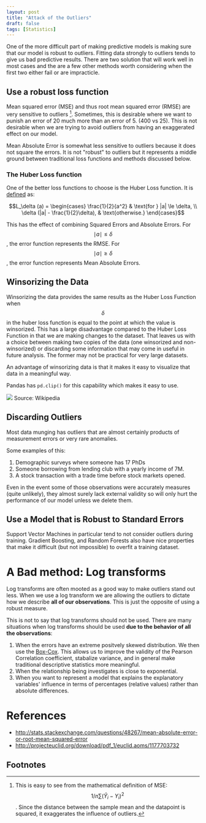 ```yaml
---
layout: post
title: "Attack of the Outliers"
draft: false
tags: [Statistics]
---
```


One of the more difficult part of making predictive models is making sure that our model is robust to outliers. Fitting data strongly to outliers tends to give us bad predictive results. There are two solution that will work well in most cases and the are a few other methods worth considering when the first two either fail or are impracticle.

## Use a robust loss function

Mean squared error (MSE) and thus root mean squared error (RMSE) are very sensitive to outliers [^1]. Sometimes, this is desirable where we want to punish an error of 20 much more than an error of 5. (400 vs 25). This is not desirable when we are trying to avoid outliers from having an exaggerated effect on our model. 

Mean Absolute Error is somewhat less sensitive to outliers because it does not square the errors. It is not "robust" to outliers but it represents a middle ground between traditional loss functions and methods discussed below. 

### The Huber Loss function

One of the better loss functions to choose is the Huber Loss function. It is [defined](http://en.wikipedia.org/wiki/Huber_loss) as:

$$L_\delta (a) = \begin{cases}
 \frac{1}{2}{a^2} & \text{for } |a| \le \delta, \\
 \delta (|a| - \frac{1}{2}\delta), & \text{otherwise.}
\end{cases}$$

This has the effect of combining Squared Errors and Absolute Errors. For $$\mid a\mid \le \delta$$, the error function represents the RMSE. For $$ \mid a\mid \ge \delta$$, the error function represents Mean Absolute Errors.

## Winsorizing the Data

Winsorizing the data provides the same results as the Huber Loss Function when $$\delta$$ in the huber loss function is equal to the point at which the value is winsorized. This has a large disadvantage compared to the Huber Loss Function in that we are making changes to the dataset. That leaves us with a choice between making two copies of the data (one winsorized and non-winsorized) or discarding some information that may come in useful in future analysis. The former may not be practical for very large datasets.

An advantage of winsorizing data is that it makes it easy to visualize that data in a meaningful way. 


Pandas has `pd.clip()` for this capability which makes it easy to use. 

![](http://upload.wikimedia.org/wikipedia/commons/c/c1/RhoFunctions.png)
Source: Wikipedia

## Discarding Outliers

Most data munging has outliers that are almost certainly products of measurement errors or very rare anomalies. 

Some examples of this:

1. Demographic surveys where someone has 17 PhDs
2. Someone borrowing from lending club with a yearly income of 7M.
3. A stock transaction with a trade time before stock markets opened.

Even in the event some of those observations were accurately measures (quite unlikely), they almost surely lack external validity so will only hurt the performance of our model unless we delete them.

## Use a Model that is Robust to Standard Errors

Support Vector Machines in particular tend to not consider outliers during training. Gradient Boosting, and Random Forests also have nice properties that make it difficult (but not impossible) to overfit a training dataset. 

# A Bad method: Log transforms

Log transforms are often mooted as a good way to make outliers stand out less. When we use a log transform we are allowing the outliers to dictate how we describe **all of our observations**. This is just the opposite of using a robust measure.

This is not to say that log transforms should not be used. There are many situations when log transforms should be used **due to the behavior of all the observations**:

1. When the errors have an extreme positvely skewed distribution. We then use the [Box-Cox](http://en.wikipedia.org/wiki/Power_transform#Box.E2.80.93Cox_transformation). This allows us to improve the validity of the Pearson Correlation coefficient, stabalize variance, and in general make traditional descriptive statistics more meaningful.
2. When the relationship being investigates is close to exponential.
3. When you want to represent a model that explains the explanatory variables' influence in terms of percentages (relative values) rather than absolute differences. 

# References

- http://stats.stackexchange.com/questions/48267/mean-absolute-error-or-root-mean-squared-error
- http://projecteuclid.org/download/pdf_1/euclid.aoms/1177703732

## Footnotes

[^1]: This is easy to see from the mathematical definition of MSE: $$1/n \sum( \hat Y_i- Y_i)^2$$. Since the distance between the sample mean and the datapoint is squared, it exaggerates the influence of outliers. 


